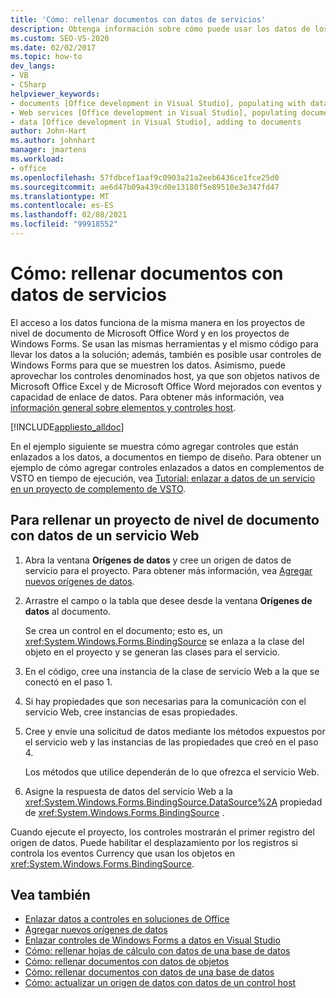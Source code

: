 ```yaml
---
title: 'Cómo: rellenar documentos con datos de servicios'
description: Obtenga información sobre cómo puede usar los datos de los servicios de la solución y cómo puede usar los controles Windows Forms para mostrar los datos de un documento.
ms.custom: SEO-VS-2020
ms.date: 02/02/2017
ms.topic: how-to
dev_langs:
- VB
- CSharp
helpviewer_keywords:
- documents [Office development in Visual Studio], populating with data
- Web services [Office development in Visual Studio], populating documents
- data [Office development in Visual Studio], adding to documents
author: John-Hart
ms.author: johnhart
manager: jmartens
ms.workload:
- office
ms.openlocfilehash: 57fdbcef1aaf9c0903a21a2eeb6436ce1fce25d0
ms.sourcegitcommit: ae6d47b09a439cd0e13180f5e89510e3e347fd47
ms.translationtype: MT
ms.contentlocale: es-ES
ms.lasthandoff: 02/08/2021
ms.locfileid: "99918552"
---
```

# <a name="how-to-populate-documents-with-data-from-services"></a>Cómo: rellenar documentos con datos de servicios

El acceso a los datos funciona de la misma manera en los proyectos de nivel de documento de Microsoft Office Word y en los proyectos de Windows Forms. Se usan las mismas herramientas y el mismo código para llevar los datos a la solución; además, también es posible usar controles de Windows Forms para que se muestren los datos. Asimismo, puede aprovechar los controles denominados host, ya que son objetos nativos de Microsoft Office Excel y de Microsoft Office Word mejorados con eventos y capacidad de enlace de datos. Para obtener más información, vea [información general sobre elementos y controles host](../vsto/host-items-and-host-controls-overview.md).

[!INCLUDE[appliesto_alldoc](../vsto/includes/appliesto-alldoc-md.md)]

En el ejemplo siguiente se muestra cómo agregar controles que están enlazados a los datos, a documentos en tiempo de diseño. Para obtener un ejemplo de cómo agregar controles enlazados a datos en complementos de VSTO en tiempo de ejecución, vea [Tutorial: enlazar a datos de un servicio en un proyecto de complemento de VSTO](../vsto/walkthrough-binding-to-data-from-a-service-in-a-vsto-add-in-project.md).

## <a name="to-populate-a-document-level-project-with-data-from-a-web-service"></a>Para rellenar un proyecto de nivel de documento con datos de un servicio Web

1. Abra la ventana **Orígenes de datos** y cree un origen de datos de servicio para el proyecto. Para obtener más información, vea [Agregar nuevos orígenes de datos](../data-tools/add-new-data-sources.md).

2. Arrastre el campo o la tabla que desee desde la ventana **Orígenes de datos** al documento.

     Se crea un control en el documento; esto es, un <xref:System.Windows.Forms.BindingSource> se enlaza a la clase del objeto en el proyecto y se generan las clases para el servicio.

3. En el código, cree una instancia de la clase de servicio Web a la que se conectó en el paso 1.

4. Si hay propiedades que son necesarias para la comunicación con el servicio Web, cree instancias de esas propiedades.

5. Cree y envíe una solicitud de datos mediante los métodos expuestos por el servicio web y las instancias de las propiedades que creó en el paso 4.

     Los métodos que utilice dependerán de lo que ofrezca el servicio Web.

6. Asigne la respuesta de datos del servicio Web a la <xref:System.Windows.Forms.BindingSource.DataSource%2A> propiedad de <xref:System.Windows.Forms.BindingSource> .

Cuando ejecute el proyecto, los controles mostrarán el primer registro del origen de datos. Puede habilitar el desplazamiento por los registros si controla los eventos Currency que usan los objetos en <xref:System.Windows.Forms.BindingSource>.

## <a name="see-also"></a>Vea también

- [Enlazar datos a controles en soluciones de Office](../vsto/binding-data-to-controls-in-office-solutions.md)
- [Agregar nuevos orígenes de datos](../data-tools/add-new-data-sources.md)
- [Enlazar controles de Windows Forms a datos en Visual Studio](../data-tools/bind-windows-forms-controls-to-data-in-visual-studio.md)
- [Cómo: rellenar hojas de cálculo con datos de una base de datos](../vsto/how-to-populate-worksheets-with-data-from-a-database.md)
- [Cómo: rellenar documentos con datos de objetos](../vsto/how-to-populate-documents-with-data-from-objects.md)
- [Cómo: rellenar documentos con datos de una base de datos](../vsto/how-to-populate-documents-with-data-from-a-database.md)
- [Cómo: actualizar un origen de datos con datos de un control host](../vsto/how-to-update-a-data-source-with-data-from-a-host-control.md)